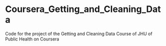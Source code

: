 # Coursera_Getting_and_Cleaning_Data
Code for the project of the Getting and Cleaning Data Course of JHU of Public Health on Coursera
